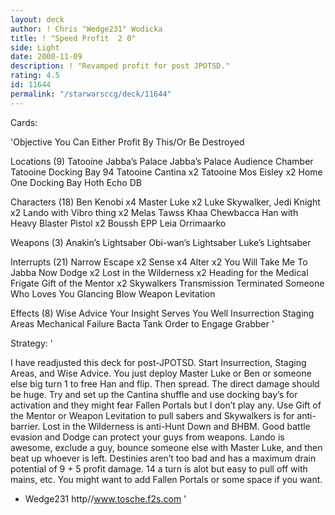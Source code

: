 ```yaml
---
layout: deck
author: ! Chris "Wedge231" Wodicka
title: ! "Speed Profit  2 0"
side: Light
date: 2000-11-09
description: ! "Revamped profit for post JPOTSD."
rating: 4.5
id: 11644
permalink: "/starwarsccg/deck/11644"
---
```

Cards: 

'Objective
You Can Either Profit By This/Or Be Destroyed

Locations (9)
Tatooine Jabba’s Palace
Jabba’s Palace Audience Chamber
Tatooine Docking Bay 94
Tatooine Cantina x2
Tatooine Mos Eisley x2
Home One Docking Bay
Hoth Echo DB

Characters (18)
Ben Kenobi x4
Master Luke x2
Luke Skywalker, Jedi Knight x2
Lando with Vibro thing x2
Melas
Tawss Khaa
Chewbacca
Han with Heavy Blaster Pistol x2
Boussh
EPP Leia
Orrimaarko

Weapons (3)
Anakin’s Lightsaber
Obi-wan’s Lightsaber
Luke’s Lightsaber

Interrupts (21)
Narrow Escape x2
Sense x4
Alter x2
You Will Take Me To Jabba Now
Dodge x2
Lost in the Wilderness x2
Heading for the Medical Frigate
Gift of the Mentor x2
Skywalkers
Transmission Terminated
Someone Who Loves You
Glancing Blow
Weapon Levitation

Effects (8)
Wise Advice
Your Insight Serves You Well
Insurrection
Staging Areas
Mechanical Failure
Bacta Tank
Order to Engage
Grabber  '

Strategy: '

I have readjusted this deck for post-JPOTSD. Start Insurrection, Staging Areas, and Wise Advice. You just deploy Master Luke or Ben or someone else big turn 1 to free Han and flip. Then spread. The direct damage should be huge. Try and set up the Cantina shuffle and use docking bay’s for activation and they might fear Fallen Portals but I don’t play any. Use Gift of the Mentor or Weapon Levitation to pull sabers and Skywalkers is for anti-barrier. Lost in the Wilderness is anti-Hunt Down and BHBM. Good battle evasion and Dodge can protect your guys from weapons. Lando is awesome, exclude a guy, bounce someone else with Master Luke, and then beat up whoever is left. Destinies aren’t too bad and has a maximum drain potential of 9 + 5 profit damage. 14 a turn is alot but easy to pull off with mains, etc. You might want to add Fallen Portals or some space if you want.

- Wedge231
http//www.tosche.f2s.com '
